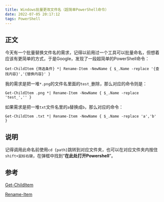 ```yaml
---
title: Windows批量更改文件名（超简单PowerShell命令）
date: 2022-07-05 20:17:12
tags: PowerShell
---
```


## 正文

今天有一个批量替换文件名的需求，记得以前用过一个工具可以批量命名，但想着应该有更简单的方式，于是Google，发现了一段超简单的PowerShell命令：

`Get-ChildItem {筛选条件} *| Rename-Item -NewName { $_.Name -replace '{查找内容}','{替换内容}' }`

<!--more-->

我的需求是把一堆`*.png`的文件名里面的`test_`删除，那么对应的命令则是：

`Get-ChildItem .png *| Rename-Item -NewName { $_.Name -replace 'test_','' }`

如果需求是把一堆`txt`文件名里的`a`替换成`b`，那么对应的命令：

`Get-ChildItem .txt *| Rename-Item -NewName { $_.Name -replace 'a','b' }`

## 说明

记得调用此命名前使用`cd {path}`跳转到对应文件夹，也可以在对应文件夹内按住`shift+鼠标右键`，在弹框中找到“**在此处打开Powershell**”。

## 参考

[Get-ChildItem](https://docs.microsoft.com/en-us/powershell/module/microsoft.powershell.management/get-childitem?view=powershell-7.2)

[Rename-Item](https://docs.microsoft.com/en-us/powershell/module/microsoft.powershell.management/rename-item?view=powershell-7.2)